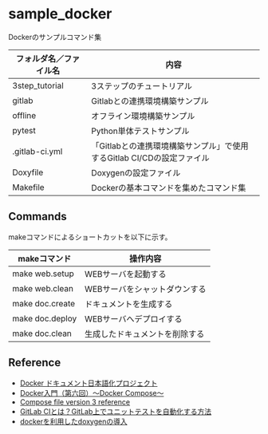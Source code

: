 # sample_docker
Dockerのサンプルコマンド集


| フォルダ名／ファイル名 | 内容 |
| --- | --- |
| 3step_tutorial | 3ステップのチュートリアル |
| gitlab | Gitlabとの連携環境構築サンプル |
| offline | オフライン環境構築サンプル |
| pytest | Python単体テストサンプル |
| .gitlab-ci.yml | 「Gitlabとの連携環境構築サンプル」で使用するGitlab CI/CDの設定ファイル |
| Doxyfile | Doxygenの設定ファイル |
| Makefile | Dockerの基本コマンドを集めたコマンド集 |

## Commands

makeコマンドによるショートカットを以下に示す。

| makeコマンド | 操作内容 |
| --- | --- |
| make web.setup | WEBサーバを起動する |
| make web.clean | WEBサーバをシャットダウンする |
| make doc.create | ドキュメントを生成する |
| make doc.deploy | WEBサーバへデプロイする |
| make doc.clean | 生成したドキュメントを削除する |

## Reference

* [Docker ドキュメント日本語化プロジェクト](https://docs.docker.jp/)
* [Docker入門（第六回）〜Docker Compose〜](https://knowledge.sakura.ad.jp/16862/)
* [Compose file version 3 reference](https://docs.docker.com/compose/compose-file/compose-file-v3/)
* [GitLab CIとは？GitLab上でユニットテストを自動化する方法](https://techblog.nhn-techorus.com/archives/12531)
* [dockerを利用したdoxygenの導入](https://qiita.com/hyt-sasaki/items/8f8312e277d1a4815ab6)
